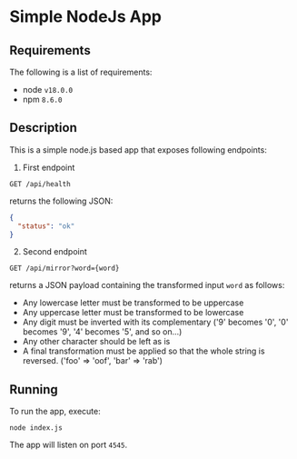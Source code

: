 # Simple NodeJs App

## Requirements

The following is a list of requirements:
 - node `v18.0.0`
 - npm `8.6.0`

## Description

This is a simple node.js based app that exposes following endpoints:

1. First endpoint
```
GET /api/health
```

returns the following JSON:

```json
{
  "status": "ok"
}
```


2. Second endpoint

```
GET /api/mirror?word={word}
```

returns a JSON payload containing the transformed input `word` as follows:
  - Any lowercase letter must be transformed to be uppercase
  - Any uppercase letter must be transformed to be lowercase
  - Any digit must be inverted with its complementary ('9' becomes '0', '0' becomes '9', '4' becomes '5', and so on...)
  - Any other character should be left as is
  - A final transformation must be applied so that the whole string is reversed. ('foo' ⇒ 'oof', 'bar' ⇒ 'rab')

## Running

To run the app, execute:

```
node index.js
```

The app will listen on port `4545`.
